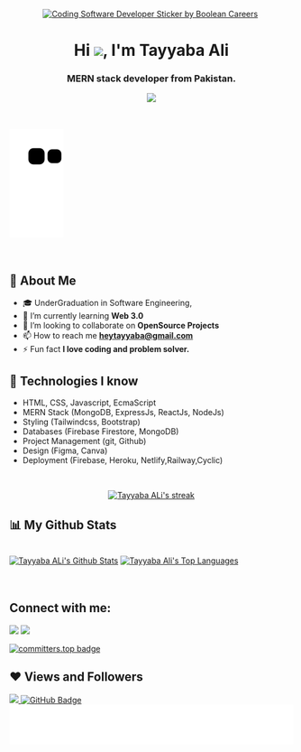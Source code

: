 
<p align="center">
<a href ="https://github.com/aliaftabsheikh"><img src="https://media2.giphy.com/media/cUAGuLiEcTBwRfkAQq/giphy.gif?cid=ecf05e474bjrlcjt6yc7w0t20djokbtl9i4e9iqkie9anv8i&amp;rid=giphy.gif&amp;ct=s" alt="Coding Software Developer Sticker by Boolean Careers" style="width: 350px; height: 250px; left: 0px; top: 0px;"></a>&nbsp
</p>


 <h1 align="center">Hi <img src="https://raw.githubusercontent.com/MartinHeinz/MartinHeinz/master/wave.gif" height="30px">, I'm Tayyaba Ali</h1>
 <h3 align="center">MERN stack developer from Pakistan.</h3>
 <p align="center">
<a href="https://github.com/tayyaba-ali"><img src="https://readme-typing-svg.herokuapp.com/?lines=MERN%20Stack%20Developer;Web-Developer%20;and;Self-taught-Programmer;Node%20Js%20Developer;Always%20learning%20new%20things&font=Fira%20Code&center=true&width=440&height=45&color=0844a3&vCenter=true&size=22"></a>
</p>
 
 <br/>
 
   ![Snake animation](https://github.com/rafaballerini/rafaballerini/blob/output/github-contribution-grid-snake.svg)


<br/>

 ## 🙋 About Me

- 🎓 UnderGraduation in Software Engineering,
- 🌱 I’m currently learning **Web 3.0**
- 👯 I’m looking to collaborate on **OpenSource Projects**
- 📫 How to reach me **heytayyaba@gmail.com**
- ⚡ Fun fact **I love coding and problem solver.**
 
 
 
 ## 🚀 Technologies I know

- HTML, CSS, Javascript, EcmaScript
- MERN Stack (MongoDB, ExpressJs, ReactJs, NodeJs)
- Styling (Tailwindcss, Bootstrap)
- Databases (Firebase Firestore, MongoDB)
- Project Management (git, Github)
- Design (Figma, Canva)
- Deployment (Firebase, Heroku, Netlify,Railway,Cyclic)
<br/>
 
 <p align="center">
    <a href="https://github.com/tayyaba-ali">
        <img title="🔥 Get streak stats for your profile at git.io/streak-stats" alt="Tayyaba ALi's streak" src="https://github-readme-streak-stats.herokuapp.com/?user=tayyaba-ali&theme=black-ice&hide_border=true&stroke=0000&background=060A0CD0"/>
    </a>
</p>
 
 
 ## 📊 My Github Stats

  <br/>
    <a href="https://github.com/tayyaba-ali"><img alt="Tayyaba ALi's Github Stats" src="https://github-readme-stats.vercel.app/api?username=tayyaba-ali&show_icons=true&count_private=true&theme=react&hide_border=true&bg_color=0D1117" /></a>
  <a href="https://github.com/tayyaba-ali"><img alt="Tayyaba Ali's Top Languages" src="https://github-readme-stats.vercel.app/api/top-langs/?username=tayyaba-ali&langs_count=8&count_private=true&layout=compact&theme=react&hide_border=true&bg_color=0D1117" /></a>
  <br/>
  
  <br/>
<br/>



## Connect with me:
<p align="left">

<a href = "https://linkedin.com/in/tayyaba-ali"><img src="https://img.icons8.com/fluent/48/000000/linkedin.png"/></a>
<a href = "https://www.facebook.com/tayyaba.ali.5477/"><img src="https://img.icons8.com/color/48/000000/facebook.png"/></a>

</p>

[![committers.top badge](https://user-badge.committers.top/pakistan/tayyaba-ali.svg)](https://user-badge.committers.top/pakistan/tayyaba-ali)


## ❤ Views and Followers
<a href="https://github.com/Meghna-DAS/github-profile-views-counter">
    <img src="https://komarev.com/ghpvc/?username=tayyaba-ali">
</a>
<a href="https://github.com/tayyaba-ali?tab=followers"><img src="https://img.shields.io/github/followers/tayyaba-ali?label=Followers&style=social" alt="GitHub Badge"></a>


 <br/>

 <img align='center'  height="70" alt="Thanks" width="100%" src="https://raw.githubusercontent.com/aliaftabsheikh/aliaftabsheikh/c3862be6d86d0d9b863c38a1c4e24f76e79484b0/Thanks.svg"/>  
